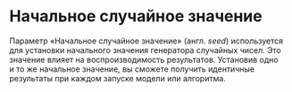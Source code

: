 # Начальное случайное значение

Параметр «Начальное случайное значение» (англ. *seed*) используется для установки начального значения генератора случайных чисел. Это значение влияет на воспроизводимость результатов. Установив одно и то же начальное значение, вы сможете получить идентичные результаты при каждом запуске модели или алгоритма.
